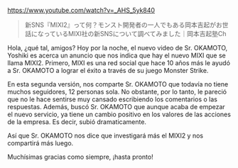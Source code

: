 https://www.youtube.com/watch?v=_AHS_5yk840

> 新SNS『MIXI2』って何？モンスト開発者の一人でもある岡本吉起がお世話になっているMIXI社の新SNSについて調べてみました｜岡本吉起塾Ch

Hola, ¿qué tal, amigos? Hoy por la noche, el nuevo video de Sr. OKAMOTO, Yoshiki es acerca un anuncio que nos indica que hay el nuevo MIXI que se llama MIXI2. Primero, MIXI es una red social que hace 10 años más le ayudó a Sr. OKAMOTO a lograr el éxito a través de su juego Monster Strike. 

En esta segunda versión, nos comparte Sr. OKAMOTO que todavía no tiene muchos seguidores, 12 personas sola. No obstante, por lo tanto, le pareció que no le hace sentirse muy cansado escribiendo los comentarios o las respuestas. Además, buscó Sr. OKAMOTO que aunque acaba de empezar el nuevo servicio, ya tiene un cambio positivo en los valores de las acciones de la empresa. Es decir, subió dramaticamente.

Así que Sr. OKAMOTO nos dice que investigará más el MIXI2 y nos compartirá más luego.

Muchísimas gracias como siempre, ¡hasta pronto!
